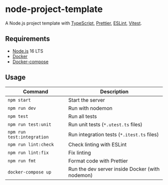 # node-project-template

A Node.js project template with [TypeScript](https://www.typescriptlang.org/), [Prettier](https://prettier.io/), [ESLint](https://eslint.org/), [Vitest](https://vitest.dev/).

## Requirements

-   [Node.js](https://nodejs.org/en/) 16 LTS
-   [Docker](https://www.docker.com/)
-   [Docker-compose](https://docs.docker.com/compose/)

## Usage

| Command                    | Description                                     |
| -------------------------- | ----------------------------------------------- |
| `npm start`                | Start the server                                |
| `npm run dev`              | Run with nodemon                                |
| `npm test`                 | Run all tests                                   |
| `npm run test:unit`        | Run unit tests (`*.utest.ts` files)             |
| `npm run test:integration` | Run integration tests (`*.itest.ts` files)      |
| `npm run lint:check`       | Check linting with ESLint                       |
| `npm run lint:fix`         | Fix linting                                     |
| `npm run fmt`              | Format code with Prettier                       |
| `docker-compose up`        | Run the dev server inside Docker (with nodemon) |
